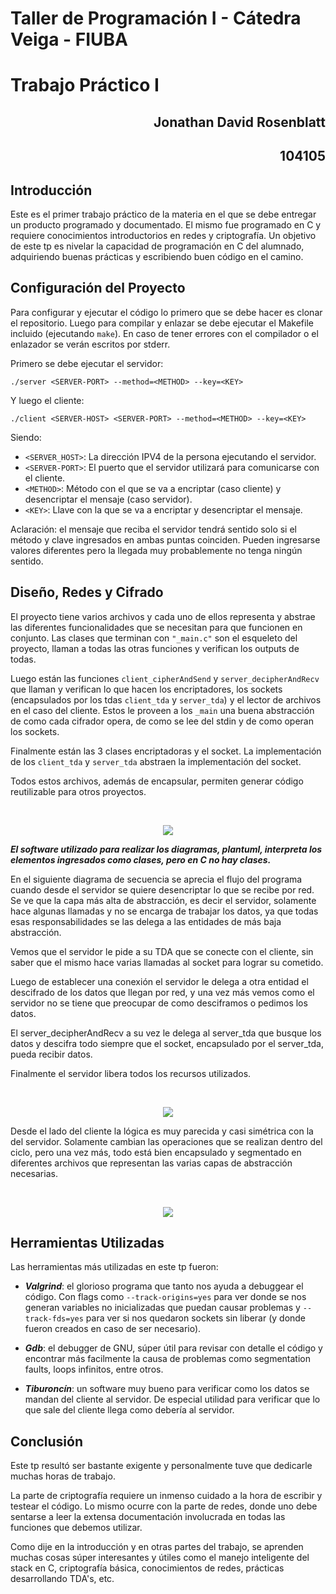 # Taller de Programación I - Cátedra Veiga - FIUBA
# Trabajo Práctico I 

<h2 align="right">Jonathan David Rosenblatt</h2>
<h2 align="right">104105</h2>

## Introducción

Este es el primer trabajo práctico de la materia en el que se debe entregar un producto programado y documentado. El mismo fue programado en C y requiere conocimientos introductorios en redes y criptografía. Un objetivo de este tp es nivelar la capacidad de programación en C del alumnado, adquiriendo buenas prácticas y escribiendo buen código en el camino.

## Configuración del Proyecto

Para configurar y ejecutar el código lo primero que se debe hacer es clonar el repositorio. Luego para compilar y enlazar se debe ejecutar el Makefile incluido (ejecutando ```make```). En caso de tener errores con el compilador o el enlazador se verán escritos por stderr.

Primero se debe ejecutar el servidor:

```
./server <SERVER-PORT> --method=<METHOD> --key=<KEY>
```

Y luego el cliente:

```
./client <SERVER-HOST> <SERVER-PORT> --method=<METHOD> --key=<KEY>
```

Siendo:

- ```<SERVER_HOST>```: La dirección IPV4 de la persona ejecutando el servidor.
- ```<SERVER-PORT>```: El puerto que el servidor utilizará para comunicarse con el cliente.
- ```<METHOD>```: Método con el que se va a encriptar (caso cliente) y desencriptar el mensaje (caso servidor).
- ```<KEY>```: Llave con la que se va a encriptar y desencriptar el mensaje. 

Aclaración: el mensaje que reciba el servidor tendrá sentido solo si el método y clave ingresados en ambas puntas coinciden. Pueden ingresarse valores diferentes pero la llegada muy probablemente no tenga ningún sentido.

## Diseño, Redes y Cifrado

El proyecto tiene varios archivos y cada uno de ellos representa y abstrae las diferentes funcionalidades que se necesitan para que funcionen en conjunto. Las clases que terminan con ```"_main.c"``` son el esqueleto del proyecto, llaman a todas las otras funciones y verifican los outputs de todas.

Luego están las funciones ```client_cipherAndSend``` y ```server_decipherAndRecv``` que llaman y verifican lo que hacen los encriptadores, los sockets (encapsulados por los tdas ```client_tda``` y ```server_tda```) y el lector de archivos en el caso del cliente. Estos le proveen a los ```_main``` una buena abstracción de como cada cifrador opera, de como se lee del stdin y de como operan los sockets.

Finalmente están las 3 clases encriptadoras y el socket. La implementación de los ```client_tda``` y ```server_tda``` abstraen la implementación del socket.

Todos estos archivos, además de encapsular, permiten generar código reutilizable para otros proyectos.

<br><p align="center"><img src="img/classdiag.png"/></p> 

***El software utilizado para realizar los diagramas, plantuml, interpreta los elementos ingresados como clases, pero en C no hay clases.***

En el siguiente diagrama de secuencia se aprecia el flujo del programa cuando desde el servidor se quiere desencriptar lo que se recibe por red. Se ve que la capa más alta de abstracción, es decir el servidor, solamente hace algunas llamadas y no se encarga de trabajar los datos, ya que todas esas responsabilidades se las delega a las entidades de más baja abstracción.

Vemos que el servidor le pide a su TDA que se conecte con el cliente, sin saber que el mismo hace varias llamadas al socket para lograr su cometido. 

Luego de establecer una conexión el servidor le delega a otra entidad el descifrado de los datos que llegan por red, y una vez más vemos como el servidor no se tiene que preocupar de como desciframos o pedimos los datos. 

El server_decipherAndRecv a su vez le delega al server_tda que busque los datos y descifra todo siempre que el socket, encapsulado por el server_tda, pueda recibir datos.

Finalmente el servidor libera todos los recursos utilizados.

<br><p align="center"><img src="img/serverseq.png"/></p> 

Desde el lado del cliente la lógica es muy parecida y casi simétrica con la del servidor. Solamente cambian las operaciones que se realizan dentro del ciclo, pero una vez más, todo está bien encapsulado y segmentado en diferentes archivos que representan las varias capas de abstracción necesarias.

<br><p align="center"><img src="img/clientseq.png"/></p> 

## Herramientas Utilizadas

Las herramientas más utilizadas en este tp fueron:

- ***Valgrind***: el glorioso programa que tanto nos ayuda a debuggear el código. Con flags como ```--track-origins=yes``` para ver donde se nos generan variables no inicializadas que puedan causar problemas y ```--track-fds=yes``` para ver si nos quedaron sockets sin liberar (y donde fueron creados en caso de ser necesario). 

- ***Gdb***: el debugger de GNU, súper útil para revisar con detalle el código y encontrar más facilmente la causa de problemas como segmentation faults, loops infinitos, entre otros.

- ***Tiburoncín***: un software muy bueno para verificar como los datos se mandan del cliente al servidor. De especial utilidad para verificar que lo que sale del cliente llega como debería al servidor.

## Conclusión

Este tp resultó ser bastante exigente y personalmente tuve que dedicarle muchas horas de trabajo.

La parte de criptografía requiere un inmenso cuidado a la hora de escribir y testear el código. Lo mismo ocurre con la parte de redes, donde uno debe sentarse a leer la extensa documentación involucrada en todas las funciones que debemos utilizar.

Como dije en la introducción y en otras partes del trabajo, se aprenden muchas cosas súper interesantes y útiles como el manejo inteligente del stack en C, criptografía básica, conocimientos de redes, prácticas desarrollando TDA's, etc.
